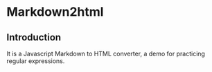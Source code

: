 # Markdown2html
## Introduction
It is a Javascript Markdown to HTML converter, a demo for practicing regular expressions.
